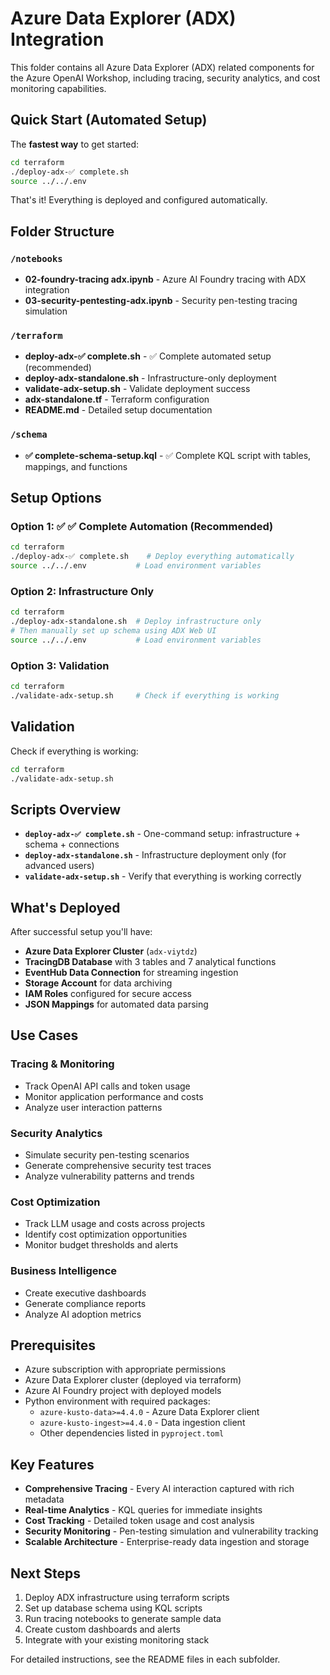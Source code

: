 # Azure Data Explorer (ADX) Integration

This folder contains all Azure Data Explorer (ADX) related components for the Azure OpenAI Workshop, including tracing, security analytics, and cost monitoring capabilities.

## Quick Start (Automated Setup)

The **fastest way** to get started:

```bash
cd terraform
./deploy-adx-✅ complete.sh
source ../../.env
```

That's it! Everything is deployed and configured automatically.

## Folder Structure

### `/notebooks`
- **02-foundry-tracing adx.ipynb** - Azure AI Foundry tracing with ADX integration
- **03-security-pentesting-adx.ipynb** - Security pen-testing tracing simulation

### `/terraform`
- **deploy-adx-✅ complete.sh** - ✅ Complete automated setup (recommended)
- **deploy-adx-standalone.sh** - Infrastructure-only deployment
- **validate-adx-setup.sh** - Validate deployment success  
- **adx-standalone.tf** - Terraform configuration
- **README.md** - Detailed setup documentation

### `/schema`
- **✅ complete-schema-setup.kql** - ✅ Complete KQL script with tables, mappings, and functions

## Setup Options

### Option 1: ✅ ✅ Complete Automation (Recommended)
```bash
cd terraform
./deploy-adx-✅ complete.sh    # Deploy everything automatically
source ../../.env           # Load environment variables
```

### Option 2: Infrastructure Only
```bash
cd terraform
./deploy-adx-standalone.sh  # Deploy infrastructure only  
# Then manually set up schema using ADX Web UI
source ../../.env           # Load environment variables
```

### Option 3: Validation
```bash
cd terraform
./validate-adx-setup.sh     # Check if everything is working
```

## Validation

Check if everything is working:

```bash
cd terraform
./validate-adx-setup.sh
```

## Scripts Overview

- **`deploy-adx-✅ complete.sh`** - One-command setup: infrastructure + schema + connections
- **`deploy-adx-standalone.sh`** - Infrastructure deployment only (for advanced users)  
- **`validate-adx-setup.sh`** - Verify that everything is working correctly

## What's Deployed

After successful setup you'll have:

- **Azure Data Explorer Cluster** (`adx-viytdz`)
- **TracingDB Database** with 3 tables and 7 analytical functions
- **EventHub Data Connection** for streaming ingestion
- **Storage Account** for data archiving
- **IAM Roles** configured for secure access
- **JSON Mappings** for automated data parsing

## Use Cases

### **Tracing & Monitoring**
- Track OpenAI API calls and token usage
- Monitor application performance and costs
- Analyze user interaction patterns

### **Security Analytics**
- Simulate security pen-testing scenarios
- Generate comprehensive security test traces
- Analyze vulnerability patterns and trends

### **Cost Optimization**
- Track LLM usage and costs across projects
- Identify cost optimization opportunities
- Monitor budget thresholds and alerts

### **Business Intelligence**
- Create executive dashboards
- Generate compliance reports
- Analyze AI adoption metrics

## Prerequisites

- Azure subscription with appropriate permissions
- Azure Data Explorer cluster (deployed via terraform)
- Azure AI Foundry project with deployed models
- Python environment with required packages:
  - `azure-kusto-data>=4.4.0` - Azure Data Explorer client
  - `azure-kusto-ingest>=4.4.0` - Data ingestion client
  - Other dependencies listed in `pyproject.toml`

## Key Features

- **Comprehensive Tracing** - Every AI interaction captured with rich metadata  
- **Real-time Analytics** - KQL queries for immediate insights  
- **Cost Tracking** - Detailed token usage and cost analysis  
- **Security Monitoring** - Pen-testing simulation and vulnerability tracking  
- **Scalable Architecture** - Enterprise-ready data ingestion and storage  

## Next Steps

1. Deploy ADX infrastructure using terraform scripts
2. Set up database schema using KQL scripts
3. Run tracing notebooks to generate sample data
4. Create custom dashboards and alerts
5. Integrate with your existing monitoring stack

For detailed instructions, see the README files in each subfolder.
